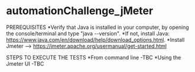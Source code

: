 # automationChallenge_jMeter

PREREQUISITES
*Verify that Java is installed in your computer, by opening the console/terminal and type "java --version".
*If not, install Java: https://www.java.com/en/download/help/download_options.html.
*Install Jmeter --> https://jmeter.apache.org/usermanual/get-started.html


STEPS TO EXECUTE THE TESTS
*From command line
  -TBC
*Using the Jmeter UI
  -TBC
